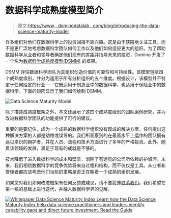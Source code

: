 # 数据科学成熟度模型简介

> 原文:[https://www . dominodatalab . com/blog/introducing-the-data-science-maturity-model](https://www.dominodatalab.com/blog/introducing-the-data-science-maturity-model)

许多组织对他们在数据科学上的投资回报不感兴趣。这是由于狭隘地关注工具，而不是更广泛地考虑数据科学团队如何工作以及他们如何适应更大的组织。为了帮助数据科学从业者和领导者确定他们现有的差距并指导未来的投资，Domino 开发了一个名为[数据科学成熟度模型(DSMM)](https://www.dominodatalab.com/resources/data-science-maturity-model?utm_source=blog&utm_campaign=dsmm&utm_medium=referral&utm_content=dsmm-announcement-post) 的框架。

DSMM 评估数据科学团队为其组织创造价值的可靠性和可持续性。该模型包括四个成熟度级别，并分为适用于所有分析组织的五个维度。根据设计，该模型并不特定于任何给定的行业——它既适用于制造业中的数据科学，也适用于保险业中的数据科学。下面的矩阵显示了我们如何绘制 DSMM。

![Data Science Maturity Model](../Images/cd44e2ede212097a97aaacb6ef3d5e61.png)

除了描述成熟度框架之外，本文还展示了这四个成熟度级别的团队案例研究，并为改进数据科学团队的功能提供了可行的建议。

重要的是要记住，成为一个成熟的数据科学组织没有现成的解决方案。任何提出这种解决方案的人都是幼稚或误导的。我们所观察到的在最高水平上运作的团队拥有远见卓识的拥护者，并在人员、流程和技术方面进行了多年的严格投资。此外，随着该领域的发展，满足于现有的成就是不够的。

技术降低了进入数据科学的成本和壁垒，消除了有远见的公司所依赖的护城河。未来，我们相信数据科学的竞争优势将来自过程和结构，而不仅仅是工具。从业者和管理者都应该考虑他们当前的策略是否正在朝着一个成熟的组织发展。

如果您对我们如何改进框架有任何反馈或建议，请不要犹豫[联系我们](https://www.dominodatalab.com/contact-us/?utm_source=blog&utm_medium=post&utm_campaign=introducing-the-data-science-maturity-model)。我们希望在第一稿的基础上进行迭代，并融入数据科学界的见解。

[![Whitepaper  Data Science Maturity Index  Learn how the Data Science Maturity Index help data science practitioners and leaders identify capability gaps and direct future investment. Read the Guide](../Images/44591335b524b51cf655e28dc953710e.png)](https://cta-redirect.hubspot.com/cta/redirect/6816846/11f95373-5b56-4a93-9542-2bd99ee3aed4)